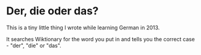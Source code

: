 # Der, die oder das?
This is a tiny little thing I wrote while learning German in 2013.

It searches Wiktionary for the word you put in and tells you the correct case - "der", "die" or "das".